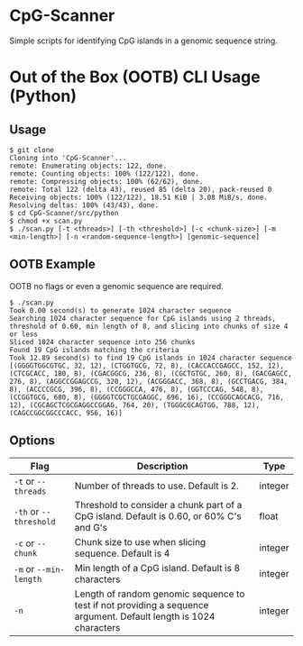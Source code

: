 # CpG-Scanner
Simple scripts for identifying CpG islands in a genomic sequence string.

# Out of the Box (OOTB) CLI Usage (Python)

## Usage

```
$ git clone 
Cloning into 'CpG-Scanner'...
remote: Enumerating objects: 122, done.
remote: Counting objects: 100% (122/122), done.
remote: Compressing objects: 100% (62/62), done.
remote: Total 122 (delta 43), reused 85 (delta 20), pack-reused 0
Receiving objects: 100% (122/122), 18.51 KiB | 3.08 MiB/s, done.
Resolving deltas: 100% (43/43), done.
$ cd CpG-Scanner/src/python
$ chmod +x scan.py
$ ./scan.py [-t <threads>] [-th <threshold>] [-c <chunk-size>] [-m <min-length>] [-n <random-sequence-length>] [genomic-sequence]
```

## OOTB Example
OOTB no flags or even a genomic sequence are required.

```
$ ./scan.py
Took 0.00 second(s) to generate 1024 character sequence
Searching 1024 character sequence for CpG islands using 2 threads, threshold of 0.60, min length of 8, and slicing into chunks of size 4 or less
Sliced 1024 character sequence into 256 chunks
Found 19 CpG islands matching the criteria
Took 12.89 second(s) to find 19 CpG islands in 1024 character sequence
[(GGGGTGGCGTGC, 32, 12), (CTGGTGCG, 72, 8), (CACCACCGAGCC, 152, 12), (CTCGCACC, 180, 8), (CGACGGCG, 236, 8), (CGCTGTGC, 260, 8), (GACGAGCC, 276, 8), (AGGCCGGAGCCG, 320, 12), (ACGGGACC, 368, 8), (GCCTGACG, 384, 8), (ACCCCGCG, 396, 8), (CCGGGCCA, 476, 8), (GGTCCCAG, 548, 8), (CCGGTGCG, 680, 8), (GGGGTCGCTGCGAGGC, 696, 16), (CCGGGCAGCACG, 716, 12), (CGCAGCTCGCGAGGCCGGAG, 764, 20), (TGGGCGCAGTGG, 788, 12), (CAGCCGGCGGCCCACC, 956, 16)]
```

## Options
| Flag | Description | Type |
| --- | --- | --- |
| `-t` or `--threads` | Number of threads to use. Default is 2. | integer |
| `-th` or `--threshold` | Threshold to consider a chunk part of a CpG island. Default is 0.60, or 60% C's and G's | float |
| `-c` or `--chunk` | Chunk size to use when slicing sequence. Default is 4 | integer |
| `-m` or `--min-length` | Min length of a CpG island. Default is 8 characters | integer |
| `-n` | Length of random genomic sequence to test if not providing a sequence argument. Default length is 1024 characters | integer |
